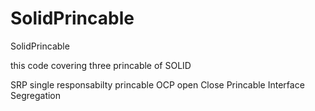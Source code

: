 # SolidPrincable
SolidPrincable

this code covering three princable of SOLID

SRP single responsabilty princable 
OCP open Close Princable 
Interface Segregation 

